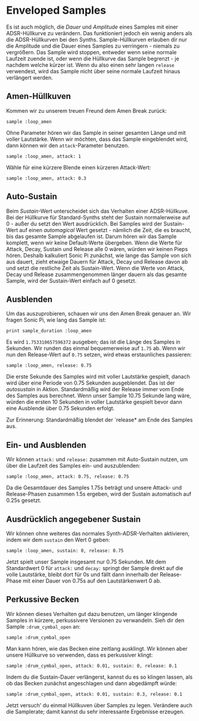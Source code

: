 # Enveloped Samples

Es ist auch möglich, die *Dauer* und *Amplitude* eines Samples mit einer ADSR-Hüllkurve zu verändern. Das funktioniert jedoch ein wenig anders als die ADSR-Hüllkurven bei den Synths. Sample-Hüllkurven erlauben dir nur die Amplitude und die Dauer eines Samples zu verringern - niemals zu vergrößern. Das Sample wird stoppen, entweder wenn seine normale Laufzeit zuende ist, oder wenn die Hüllkurve das Sample begrenzt - je nachdem welche kürzer ist. Wenn du also einen sehr langen `release` verwendest, wird das Sample nicht über seine normale Laufzeit hinaus verlängert werden.

## Amen-Hüllkuven

Kommen wir zu unserem treuen Freund dem Amen Break zurück:

```
sample :loop_amen
```

Ohne Parameter hören wir das Sample in seiner gesamten Länge und mit voller Lautstärke. Wenn wir möchten, dass das Sample eingeblendet wird, dann können wir den `attack`-Parameter benutzen.

```
sample :loop_amen, attack: 1
```

Wähle für eine kürzere Blende einen kürzeren Attack-Wert:

```
sample :loop_amen, attack: 0.3
```

## Auto-Sustain

Beim *Sustain*-Wert unterscheidet sich das Verhalten einer ADSR-Hüllkuve. Bei der Hüllkurve für Standard-Synths steht der Sustain normalerweise auf 0 - außer du setzt den Wert ausdrücklich. Bei Samples wird der Sustain-Wert auf einen *automagical* Wert gesetzt - nämlich die Zeit, die es braucht, bis das gesamte Sample abgelaufen ist. Darum hören wir das Sample komplett, wenn wir keine Default-Werte übergeben. Wenn die Werte für Attack, Decay, Sustain und Release alle 0 wären, würden wir keinen Pieps hören. Deshalb kalkuliert Sonic Pi zunächst, wie lange das Sample von sich aus dauert, zieht etwaige Dauern für Attack, Decay und Release davon ab und setzt die restliche Zeit als Sustain-Wert. Wenn die Werte von Attack, Decay und Release zusammengenommen länger dauern als das gesamte Sample, wird der Sustain-Wert einfach auf 0 gesetzt.

## Ausblenden

Um das auszuprobieren, schauen wir uns den Amen Break genauer an. Wir fragen Sonic Pi, wie lang das Sample ist:

```
print sample_duration :loop_amen
```

Es wird `1.753310657596372` ausgeben; das ist die Länge des Samples in Sekunden. Wir runden das einmal bequemerweise auf `1.75` ab. Wenn wir nun den Release-Wert auf `0.75` setzen, wird etwas erstaunliches passieren:

```
sample :loop_amen, release: 0.75
```

Die erste Sekunde des Samples wird mit voller Lautstärke gespielt, danach wird über eine Periode von 0.75 Sekunden ausgeblendet. Das ist der *autosustain* in Aktion. Standardmäßig wird der Release immer vom Ende des Samples aus berechnet. Wenn unser Sample 10.75 Sekunde lang wäre, würden die ersten 10 Sekunden in voller Lautstärke gespielt bevor dann eine Ausblende über 0.75 Sekunden erfolgt.

Zur Erinnerung: Standardmäßig blendet der `release* am Ende des Samples aus.

## Ein- und Ausblenden

Wir können `attack:` und `release:` zusammen mit Auto-Sustain nutzen, um über die Laufzeit des Samples ein- und auszublenden:

```
sample :loop_amen, attack: 0.75, release: 0.75
```

Da die Gesamtdauer des Samples 1.75s beträgt und unsere Attack- und Release-Phasen zusammen 1.5s ergeben, wird der Sustain automatisch auf 0.25s gesetzt.

## Ausdrücklich angegebener Sustain

Wir können ohne weiteres das normales Synth-ADSR-Verhalten aktivieren, indem wir dem `sustain` den Wert 0 geben:

```
sample :loop_amen, sustain: 0, release: 0.75
```

Jetzt spielt unser Sample insgesamt nur 0.75 Sekunden. Mit dem Standardwert 0 für `attack:` und `decay:` springt der Sample direkt auf die volle Lautstärke, bleibt dort für 0s und fällt dann innerhalb der Release-Phase mit einer Dauer von 0.75s auf den Lautstärkenwert 0 ab.

## Perkussive Becken

Wir können dieses Verhalten gut dazu benutzen, um länger klingende Samples in kürzere, perkussivere Versionen zu verwandeln. Sieh dir den Sample `:drum_cymbal_open` an:

```
sample :drum_cymbal_open
```

Man kann hören, wie das Becken eine zeitlang ausklingt. Wir können aber unsere Hüllkurve so verwenden, dass es perkussiver klingt:

```
sample :drum_cymbal_open, attack: 0.01, sustain: 0, release: 0.1
```

Indem du die Sustain-Dauer verlängerst, kannst du es so klingen lassen, als ob das Becken zunächst angeschlagen und dann abgedämpft würde:

```
sample :drum_cymbal_open, attack: 0.01, sustain: 0.3, release: 0.1
```

Jetzt versuch' du einmal Hüllkuven über Samples zu legen. Verändere auch die Samplerate; damit kannst du sehr interessante Ergebnisse erzeugen.




